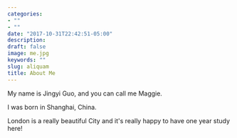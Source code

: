 ```yaml
---
categories:
- ""
- ""
date: "2017-10-31T22:42:51-05:00"
description: 
draft: false
image: me.jpg
keywords: ""
slug: aliquam
title: About Me
---
```

My name is Jingyi Guo, and you can call me Maggie.


I was born in Shanghai, China. 


London is a really beautiful City and it's really happy to have one year study here!
